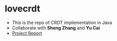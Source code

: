# lovecrdt
* This is the repo of CRDT implementation in Java
* Collaborate with **Sheng Zhang** and **Yu Cai**
* [Project Report](https://github.com/aduispace/lovecrdt/blob/master/Project%20Report%20(Dui%20Lin%2C%20Sheng%20Zhang%2C%20Yu%20Cai).pdf)
